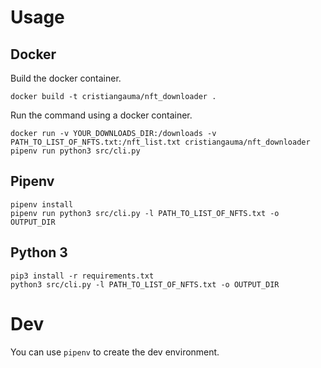 # Usage

## Docker
Build the docker container.
```
docker build -t cristiangauma/nft_downloader .
```

Run the command using a docker container.
```
docker run -v YOUR_DOWNLOADS_DIR:/downloads -v PATH_TO_LIST_OF_NFTS.txt:/nft_list.txt cristiangauma/nft_downloader pipenv run python3 src/cli.py

```

## Pipenv

```
pipenv install
pipenv run python3 src/cli.py -l PATH_TO_LIST_OF_NFTS.txt -o OUTPUT_DIR
```

## Python 3

```
pip3 install -r requirements.txt
python3 src/cli.py -l PATH_TO_LIST_OF_NFTS.txt -o OUTPUT_DIR
```

# Dev

You can use `pipenv` to create the dev environment.
